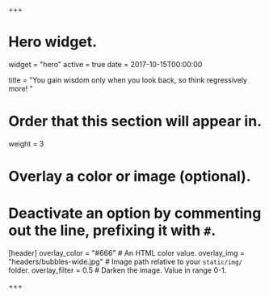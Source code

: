 +++
# Hero widget.
widget = "hero"
active = true
date = 2017-10-15T00:00:00

title = "You gain wisdom only when you look back, so think regressively more! "

# Order that this section will appear in.
weight = 3

# Overlay a color or image (optional).
#   Deactivate an option by commenting out the line, prefixing it with `#`.
[header]
  overlay_color = "#666"  # An HTML color value.
  overlay_img = "headers/bubbles-wide.jpg"  # Image path relative to your `static/img/` folder.
  overlay_filter = 0.5  # Darken the image. Value in range 0-1.


+++


